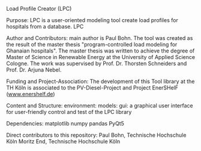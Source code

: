 Load Profile Creator (LPC)

Purpose: LPC is a user-oriented modeling tool create load profiles for hospitals from a database. LPC

Author and Contributors: main author is Paul Bohn. The tool was created as the result of the master thesis "program-controlled load modeling for Ghanaian hospitals". The master thesis was written to achieve the degree of Master of Science in Renewable Energy at the University of Applied Science Cologne. The work was supervised by Prof. Dr. Thorsten Schneiders and Prof. Dr. Arjuna Nebel. 


Funding and Project-Association: The development of this Tool library at the TH Köln is associated to the PV-Diesel-Project and Project EnerSHelF (www.enershelf.de)


Content and Structure:
    environment: 
    models: 
    gui: a graphical user interface for user-friendly control and test of the LPC library

Dependencies:
    matplotlib
    numpy
    pandas
    PyQt5

Direct contributors to this repository:
    Paul Bohn, Technische Hochschule Köln
    Moritz End, Technische Hochschule Köln
    
